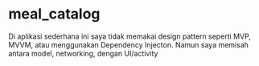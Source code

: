 # meal_catalog
Di aplikasi sederhana ini saya tidak memakai design pattern seperti MVP, MVVM, atau menggunakan Dependency Injecton. Namun saya memisah antara model, networking, dengan UI/activity
